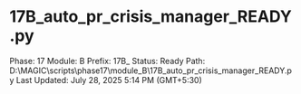 # 17B_auto_pr_crisis_manager_READY.py

Phase: 17
Module: B
Prefix: 17B_
Status: Ready
Path: D:\MAGIC\scripts\phase17\module_B\17B_auto_pr_crisis_manager_READY.py
Last Updated: July 28, 2025 5:14 PM (GMT+5:30)
